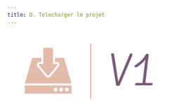 ```yaml
---
title: D. Telecharger le projet
---
```

[![V1 - working](v1.png)](https://mega.nz/file/C0pWULAb#L7QdK_tZLJLPU2aNa4jny5qd0sPoHy7JRzJSPYvGJyI)
